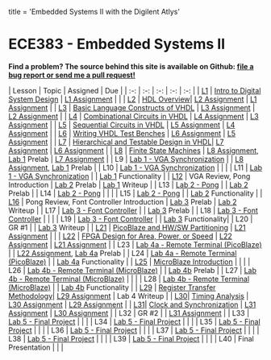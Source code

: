 title = 'Embedded Systems II with the Digilent Atlys'

# ECE383 - Embedded Systems II

**Find a problem?  The source behind this site is available on Github: [file a bug report or send me a pull request!](https://github.com/toddbranch/ECE383/issues)**

| Lesson | Topic | Assigned | Due |
| :-: | :-: | :-: | :-: | :-: |
| [L1](/notes/L1/index.html) | [Intro to Digital System Design](http://slides.ECE383.com/ECE383_slides/L1) | [L1 Assignment](/notes/L1/L1_HW.html) | |
| [L2](/notes/L2/index.html) | [HDL Overview](http://slides.ECE383.com/ECE383_slides/L2)| [L2 Assignment](/notes/L2/L2_HW.html) | [L1 Assignment](/notes/L1/L1_HW.html) |
| [L3](/notes/L3/index.html) | [Basic Language Constructs of VHDL](http://slides.ECE383.com/ECE383_slides/L3) | [L3 Assignment](/notes/L3/L3_HW.html) | [L2 Assignment](/notes/L2/L2_HW.html) |
| [L4](/notes/L4/index.html) | [Combinational Circuits in VHDL](http://slides.ECE383.com/ECE383_slides/L4) | [L4 Assignment](/notes/L4/L4_HW.html) | [L3 Assignment](/notes/L3/L3_HW.html) |
| [L5](/notes/L5/index.html) | [Sequential Circuits in VHDL](http://slides.ECE383.com/ECE383_slides/L5) | [L5 Assignment](/notes/L5/L5_HW.html) | [L4 Assignment](/notes/L4/L4_HW.html) |
| [L6](/notes/L6/index.html) | [Writing VHDL Test Benches](http://slides.ECE383.com/ECE383_slides/L6) | [L6 Assignment](/notes/L6/L6_HW.html) | [L5 Assignment](/notes/L5/L5_HW.html) |
| [L7](/notes/L7/index.html) | [Hierarchical and Testable Design in VHDL](http://slides.ECE383.com/ECE383_slides/L7)| [L7 Assignment](/notes/L7/L7_HW.html) | [L6 Assignment](/notes/L6/L6_HW.html) |
| [L8](/notes/L8/index.html) | [Finite State Machines](http://slides.ECE383.com/ECE383_slides/L8) | [L8 Assignment](/notes/L8/L8_HW.html), [Lab 1](/labs/lab1) Prelab | [L7 Assignment](/notes/L7/L7_HW.html) |
| L9 | [Lab 1 - VGA Synchronization](/labs/lab1) | | [L8 Assignment](/notes/L8/L8_HW.html), [Lab 1](/labs/lab1) Prelab |
| L10 | [Lab 1 - VGA Synchronization](/labs/lab1) | | |
| L11 | [Lab 1 - VGA Synchronization](/labs/lab1) | | [Lab 1](/labs/lab1) Functionality |
| [L12](/notes/L12/index.html) | VGA Review, Pong Introduction | [Lab 2](/labs/lab2) Prelab | [Lab 1](/labs/lab1) Writeup |
| L13 | [Lab 2 - Pong](/labs/lab2) | | [Lab 2](/labs/lab2) Prelab |
| L14 | [Lab 2 - Pong](/labs/lab2) | | |
| L15 | [Lab 2 - Pong](/labs/lab2) | | [Lab 2](/labs/lab2) Functionality |
| [L16](/notes/L16) | Pong Review, Font Controller Introduction | [Lab 3](/labs/lab3) Prelab | [Lab 2](/labs/lab2) Writeup |
| L17 | [Lab 3 - Font Controller](/labs/lab3) | | [Lab 3](/labs/lab3) Prelab |
| L18 | [Lab 3 - Font Controller](/labs/lab3) | | |
| L19 | [Lab 3 - Font Controller](/labs/lab3) | | [Lab 3](/labs/lab3) Functionality|
| L20 | GR #1 | | [Lab 3](/labs/lab3) Writeup |
| [L21](/notes/L21) | [PicoBlaze and HW/SW Partitioning](http://slides.ECE383.com/ECE383_slides/L21) | [L21 Assignment](/notes/L21/L21_HW.html) | |
| [L22](/notes/L22) | [FPGA Design for Area, Power, or Speed](http://slides.ECE383.com/ECE383_slides/L22) | [L22 Assignment](/notes/L22/L22_HW.html) | [L21 Assignment](/notes/L21/L21_HW.html) |
| L23 | [Lab 4a - Remote Terminal (PicoBlaze)](/labs/lab4) | | [L22 Assignment](/notes/L22/L22_HW.html), [Lab 4a](/labs/lab4) Prelab |
| L24 | [Lab 4a - Remote Terminal (PicoBlaze)](/labs/lab4) | | [Lab 4a](/labs/lab4) Functionality |
| [L25](/notes/L25) | [MicroBlaze Introduction](/datasheets/microblaze_tutorial.html) | | |
| L26 | [Lab 4b - Remote Terminal (MicroBlaze)](/labs/lab4) | | [Lab 4b](/labs/lab4) Prelab |
| L27 | [Lab 4b - Remote Terminal (MicroBlaze)](/labs/lab4) | | |
| L28 | [Lab 4b - Remote Terminal (MicroBlaze)](/labs/lab4) | | [Lab 4b](/labs/lab4) Functionality |
| [L29](/notes/L29/index.html) | [Register Transfer Methodology](http://slides.ECE383.com/ECE383_slides/L29)| [L29 Assignment](/notes/L29/L29_HW.html) | Lab 4 Writeup |
| [L30](/notes/L30/index.html)| [Timing Analysis](http://slides.ECE383.com/ECE383_slides/L30) | [L30 Assignment](/notes/L30/L30_HW.html) | [L29 Assignment](/notes/L29/L29_HW.html) |
| [L31](/notes/L31/index.html)| [Clock and Synchronization](http://slides.ECE383.com/ECE383_slides/L31) | [L31 Assignment](/notes/L31/L31_HW.html) | [L30 Assignment](/notes/L30/L30_HW.html) |
| L32 | GR #2 | | [L31 Assignment](/notes/L31/L31_HW.html) |
| L33 | [Lab 5 - Final Project](/labs/lab5) | | |
| L34 | [Lab 5 - Final Project](/labs/lab5) | | |
| L35 | [Lab 5 - Final Project](/labs/lab5) | | |
| L36 | [Lab 5 - Final Project](/labs/lab5) | | |
| L37 | [Lab 5 - Final Project](/labs/lab5) | | |
| L38 | [Lab 5 - Final Project](/labs/lab5) | | |
| L39 | [Lab 5 - Final Project](/labs/lab5) | | |
| L40 | Final Presentation | | |
